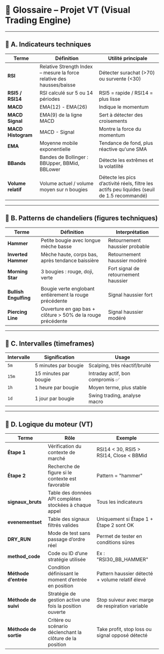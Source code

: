 # 📘 Glossaire – Projet VT (Visual Trading Engine)

---

## 📌 A. Indicateurs techniques

| Terme              | Définition                                                            | Utilité principale                                                                          |
| ------------------ | --------------------------------------------------------------------- | ------------------------------------------------------------------------------------------- |
| **RSI**            | Relative Strength Index – mesure la force relative des hausses/baisse | Détecter surachat (>70) ou survente (<30)                                                   |
| **RSI5 / RSI14**   | RSI calculé sur 5 ou 14 périodes                                      | RSI5 = rapide / RSI14 = plus lisse                                                          |
| **MACD**           | EMA(12) - EMA(26)                                                     | Indique le momentum                                                                         |
| **MACD Signal**    | EMA(9) de la ligne MACD                                               | Sert à détecter des croisements                                                             |
| **MACD Histogram** | MACD - Signal                                                         | Montre la force du momentum                                                                 |
| **EMA**            | Moyenne mobile exponentielle                                          | Tendance de fond, plus réactive qu'une SMA                                                  |
| **BBands**         | Bandes de Bollinger : BBUpper, BBMid, BBLower                         | Détecte les extrêmes et la volatilité                                                       |
| **Volume relatif** | Volume actuel / volume moyen sur n bougies                            | Détecte les pics d’activité réels, filtre les actifs peu liquides (seuil de 1.5 recommandé) |

---

## 📌 B. Patterns de chandeliers (figures techniques)

| Terme                 | Définition                                                  | Interprétation                       |
| --------------------- | ----------------------------------------------------------- | ------------------------------------ |
| **Hammer**            | Petite bougie avec longue mèche basse                       | Retournement haussier probable       |
| **Inverted Hammer**   | Mèche haute, corps bas, après tendance baissière            | Retournement haussier modéré         |
| **Morning Star**      | 3 bougies : rouge, doji, verte                              | Fort signal de retournement haussier |
| **Bullish Engulfing** | Bougie verte englobant entièrement la rouge précédente      | Signal haussier fort                 |
| **Piercing Line**     | Ouverture en gap bas + clôture > 50% de la rouge précédente | Signal haussier modéré               |

---

## 📌 C. Intervalles (timeframes)

| Intervalle | Signification         | Usage                           |
| ---------- | --------------------- | ------------------------------- |
| `5m`       | 5 minutes par bougie  | Scalping, très réactif/bruité   |
| `15m`      | 15 minutes par bougie | Intraday actif, bon compromis ✅ |
| `1h`       | 1 heure par bougie    | Moyen terme, plus stable        |
| `1d`       | 1 jour par bougie     | Swing trading, analyse macro    |

---

## 📌 D. Logique du moteur (VT)

| Terme                 | Rôle                                                      | Exemple                                         |
| --------------------- | --------------------------------------------------------- | ----------------------------------------------- |
| **Étape 1**           | Vérification du contexte de marché                        | RSI14 < 30, RSI5 > RSI14, Close < BBMid         |
| **Étape 2**           | Recherche de figure si le contexte est favorable          | Pattern = "hammer"                              |
| **signaux\_bruts**    | Table des données API complètes stockées à chaque appel   | Tous les indicateurs                            |
| **evenementset**      | Table des signaux filtrés valides                         | Uniquement si Étape 1 + Étape 2 sont OK         |
| **DRY\_RUN**          | Mode de test sans passage d’ordre réel                    | Permet de tester en conditions sûres            |
| **method\_code**      | Code ou ID d’une stratégie utilisée                       | Ex : "RSI30\_BB\_HAMMER"                        |
| **Méthode d’entrée**  | Condition définissant le moment d’entrée en position      | Pattern haussier détecté + volume relatif élevé |
| **Méthode de suivi**  | Stratégie de gestion active une fois la position ouverte  | Stop suiveur avec marge de respiration variable |
| **Méthode de sortie** | Critère ou scénario déclenchant la clôture de la position | Take profit, stop loss ou signal opposé détecté |
